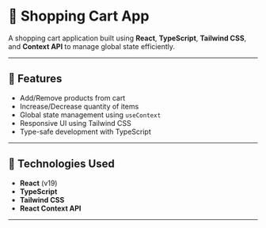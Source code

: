 # 🛒 Shopping Cart App

A shopping cart application built using **React**, **TypeScript**, **Tailwind CSS**, and **Context API** to manage global state efficiently.

---

## 🚀 Features

- Add/Remove products from cart
- Increase/Decrease quantity of items
- Global state management using `useContext`
- Responsive UI using Tailwind CSS
- Type-safe development with TypeScript

---

## 📁 Technologies Used

- **React** (v19)
- **TypeScript**
- **Tailwind CSS**
- **React Context API**

---


